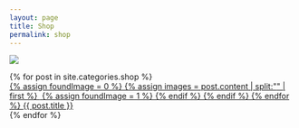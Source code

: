 ```yaml
---
layout: page
title: Shop
permalink: shop
---
```


![](https://i.imgur.com/IrvaRvJ.png)

<div class="grid">
{% for post in site.categories.shop %}
  <div class="gridBox">
	<a href="{{ post.url }}">
	{% assign foundImage = 0 %}
	{% assign images = post.content | split:"<img " %}
	{% for image in images %}
		{% if image contains 'src' %}
			{% if foundImage == 0 %}
				{% assign html = image | split:"/>" | first %}
				<img {{ html }} />
				{% assign foundImage = 1 %}
			{% endif %}
		{% endif %}
	{% endfor %}
	<span class="boxText">{{ post.title }}</span></a>
	</div>
{% endfor %}
</div>